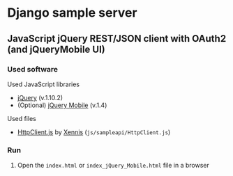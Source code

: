 # Django sample server

## JavaScript jQuery REST/JSON client with OAuth2 (and jQueryMobile UI)

### Used software

Used JavaScript libraries

* [jQuery](http://jquery.com/) (v.1.10.2)
* (Optional) [jQuery Mobile](http://jquerymobile.com/) (v.1.4)


Used files

* [HttpClient.js](https://gist.github.com/Xennis/9263633) by [Xennis](http://gist.github.com/Xennis)  (`js/sampleapi/HttpClient.js`)


### Run

1. Open the `index.html` or `index_jQuery_Mobile.html` file in a browser